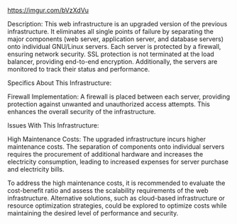 <https://imgur.com/bVzXdVu>

Description:
This web infrastructure is an upgraded version of the previous infrastructure. It eliminates all single points of failure by separating the major components (web server, application server, and database servers) onto individual GNU/Linux servers. Each server is protected by a firewall, ensuring network security. SSL protection is not terminated at the load balancer, providing end-to-end encryption. Additionally, the servers are monitored to track their status and performance.

Specifics About This Infrastructure:

Firewall Implementation: A firewall is placed between each server, providing protection against unwanted and unauthorized access attempts. This enhances the overall security of the infrastructure.

Issues With This Infrastructure:

High Maintenance Costs: The upgraded infrastructure incurs higher maintenance costs. The separation of components onto individual servers requires the procurement of additional hardware and increases the electricity consumption, leading to increased expenses for server purchase and electricity bills.

To address the high maintenance costs, it is recommended to evaluate the cost-benefit ratio and assess the scalability requirements of the web infrastructure. Alternative solutions, such as cloud-based infrastructure or resource optimization strategies, could be explored to optimize costs while maintaining the desired level of performance and security.
